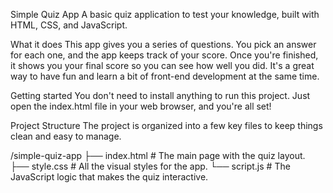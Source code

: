 Simple Quiz App
A basic quiz application to test your knowledge, built with HTML, CSS, and JavaScript.

What it does
This app gives you a series of questions. You pick an answer for each one, and the app keeps track of your score. Once you're finished, it shows you your final score so you can see how well you did. It's a great way to have fun and learn a bit of front-end development at the same time.

Getting started
You don't need to install anything to run this project. Just open the index.html file in your web browser, and you're all set!

Project Structure
The project is organized into a few key files to keep things clean and easy to manage.

/simple-quiz-app
├── index.html          # The main page with the quiz layout.
├── style.css           # All the visual styles for the app.
└── script.js           # The JavaScript logic that makes the quiz interactive.

